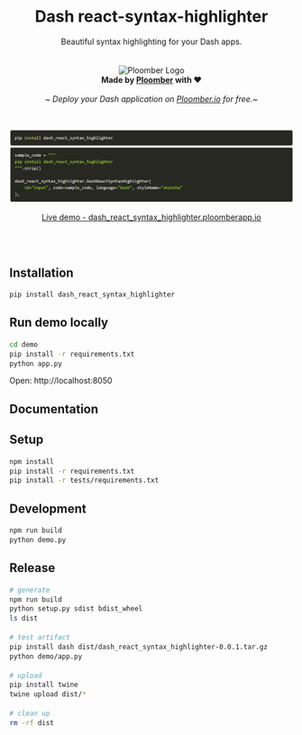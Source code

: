 <p align="center">
	<h1 align="center"><b>Dash react-syntax-highlighter</b></h1>
	<p align="center">
		Beautiful syntax highlighting for your Dash apps.
    <br />
    <br />
    <br />
    <img width="50" height="50" src="https://avatars.githubusercontent.com/u/60114551?s=200&v=4" alt="Ploomber Logo"> 
    <br />
    <b>  Made by <a href="https://ploomber.io">Ploomber</a> with ❤️</b>
    <br />
    <br />
    <i>~ Deploy your Dash application on <a href="https://ploomber.io">Ploomber.io</a> for free.~</i>
    <br />
  </p>
</p>
<br/>



![installation](./demo/demo.png)


<p align="center">
  <a href="https://dash_react_syntax_highlighter.ploomberapp.io/">Live demo - dash_react_syntax_highlighter.ploomberapp.io</a>
</p>

<br />
<br />

## Installation

```sh
pip install dash_react_syntax_highlighter
```

## Run demo locally

```sh
cd demo
pip install -r requirements.txt
python app.py
```

Open: http://localhost:8050


## Documentation


## Setup

```sh
npm install
pip install -r requirements.txt
pip install -r tests/requirements.txt
```

## Development

```sh
npm run build
python demo.py
```


## Release

```sh
# generate
npm run build
python setup.py sdist bdist_wheel
ls dist

# test artifact
pip install dash dist/dash_react_syntax_highlighter-0.0.1.tar.gz
python demo/app.py

# upload
pip install twine
twine upload dist/*

# clean up
rm -rf dist
```
